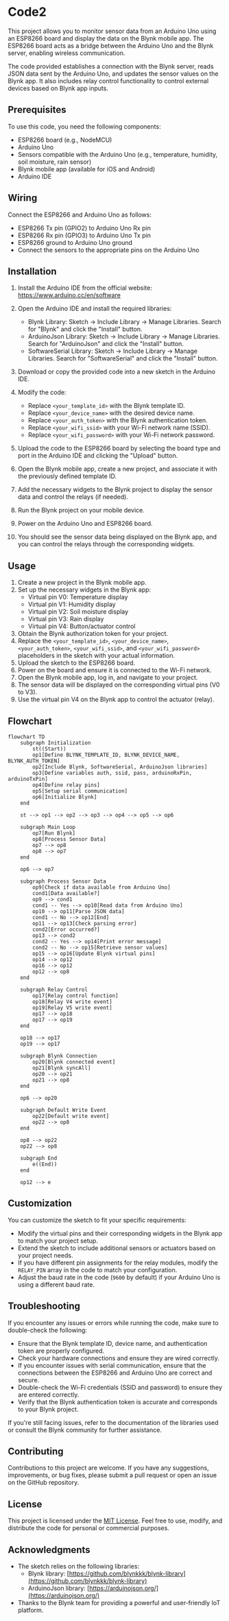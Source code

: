 # Code2

This project allows you to monitor sensor data from an Arduino Uno using an ESP8266 board and display the data on the Blynk mobile app. The ESP8266 board acts as a bridge between the Arduino Uno and the Blynk server, enabling wireless communication.

The code provided establishes a connection with the Blynk server, reads JSON data sent by the Arduino Uno, and updates the sensor values on the Blynk app. It also includes relay control functionality to control external devices based on Blynk app inputs.

## Prerequisites

To use this code, you need the following components:

- ESP8266 board (e.g., NodeMCU)
- Arduino Uno
- Sensors compatible with the Arduino Uno (e.g., temperature, humidity, soil moisture, rain sensor)
- Blynk mobile app (available for iOS and Android)
- Arduino IDE

## Wiring

Connect the ESP8266 and Arduino Uno as follows:

- ESP8266 Tx pin (GPIO2) to Arduino Uno Rx pin
- ESP8266 Rx pin (GPIO3) to Arduino Uno Tx pin
- ESP8266 ground to Arduino Uno ground
- Connect the sensors to the appropriate pins on the Arduino Uno

## Installation

1. Install the Arduino IDE from the official website: https://www.arduino.cc/en/software

2. Open the Arduino IDE and install the required libraries:

   - Blynk Library: Sketch -> Include Library -> Manage Libraries. Search for "Blynk" and click the "Install" button.
   - ArduinoJson Library: Sketch -> Include Library -> Manage Libraries. Search for "ArduinoJson" and click the "Install" button.
   - SoftwareSerial Library: Sketch -> Include Library -> Manage Libraries. Search for "SoftwareSerial" and click the "Install" button.

3. Download or copy the provided code into a new sketch in the Arduino IDE.

4. Modify the code:

   - Replace `<your_template_id>` with the Blynk template ID.
   - Replace `<your_device_name>` with the desired device name.
   - Replace `<your_auth_token>` with the Blynk authentication token.
   - Replace `<your_wifi_ssid>` with your Wi-Fi network name (SSID).
   - Replace `<your_wifi_password>` with your Wi-Fi network password.

5. Upload the code to the ESP8266 board by selecting the board type and port in the Arduino IDE and clicking the "Upload" button.

6. Open the Blynk mobile app, create a new project, and associate it with the previously defined template ID.

7. Add the necessary widgets to the Blynk project to display the sensor data and control the relays (if needed).

8. Run the Blynk project on your mobile device.

9. Power on the Arduino Uno and ESP8266 board.

10. You should see the sensor data being displayed on the Blynk app, and you can control the relays through the corresponding widgets.

## Usage

1. Create a new project in the Blynk mobile app.
2. Set up the necessary widgets in the Blynk app:
   - Virtual pin V0: Temperature display
   - Virtual pin V1: Humidity display
   - Virtual pin V2: Soil moisture display
   - Virtual pin V3: Rain display
   - Virtual pin V4: Button/actuator control
3. Obtain the Blynk authorization token for your project.
4. Replace the `<your_template_id>`, `<your_device_name>`, `<your_auth_token>`, `<your_wifi_ssid>`, and `<your_wifi_password>` placeholders in the sketch with your actual information.
5. Upload the sketch to the ESP8266 board.
6. Power on the board and ensure it is connected to the Wi-Fi network.
7. Open the Blynk mobile app, log in, and navigate to your project.
8. The sensor data will be displayed on the corresponding virtual pins (V0 to V3).
9. Use the virtual pin V4 on the Blynk app to control the actuator (relay).

## Flowchart

```mermaid
flowchart TD
    subgraph Initialization
        st((Start))
        op1[Define BLYNK_TEMPLATE_ID, BLYNK_DEVICE_NAME, BLYNK_AUTH_TOKEN]
        op2[Include Blynk, SoftwareSerial, ArduinoJson libraries]
        op3[Define variables auth, ssid, pass, arduinoRxPin, arduinoTxPin]
        op4[Define relay pins]
        op5[Setup serial communication]
        op6[Initialize Blynk]
    end

    st --> op1 --> op2 --> op3 --> op4 --> op5 --> op6

    subgraph Main Loop
        op7[Run Blynk]
        op8[Process Sensor Data]
        op7 --> op8
        op8 --> op7
    end

    op6 --> op7

    subgraph Process Sensor Data
        op9[Check if data available from Arduino Uno]
        cond1[Data available?]
        op9 --> cond1
        cond1 -- Yes --> op10[Read data from Arduino Uno]
        op10 --> op11[Parse JSON data]
        cond1 -- No --> op12[End]
        op11 --> op13[Check parsing error]
        cond2[Error occurred?]
        op13 --> cond2
        cond2 -- Yes --> op14[Print error message]
        cond2 -- No --> op15[Retrieve sensor values]
        op15 --> op16[Update Blynk virtual pins]
        op14 --> op12
        op16 --> op12
        op12 --> op8
    end

    subgraph Relay Control
        op17[Relay control function]
        op18[Relay V4 write event]
        op19[Relay V5 write event]
        op17 --> op18
        op17 --> op19
    end

    op18 --> op17
    op19 --> op17

    subgraph Blynk Connection
        op20[Blynk connected event]
        op21[Blynk syncAll]
        op20 --> op21
        op21 --> op8
    end

    op6 --> op20

    subgraph Default Write Event
        op22[Default write event]
        op22 --> op8
    end

    op8 --> op22
    op22 --> op8

    subgraph End
        e((End))
    end

    op12 --> e
```

## Customization

You can customize the sketch to fit your specific requirements:

- Modify the virtual pins and their corresponding widgets in the Blynk app to match your project setup.
- Extend the sketch to include additional sensors or actuators based on your project needs.
- If you have different pin assignments for the relay modules, modify the `RELAY_PIN` array in the code to match your configuration.
- Adjust the baud rate in the code (`9600` by default) if your Arduino Uno is using a different baud rate.

## Troubleshooting

If you encounter any issues or errors while running the code, make sure to double-check the following:

- Ensure that the Blynk template ID, device name, and authentication token are properly configured.
- Check your hardware connections and ensure they are wired correctly.
- If you encounter issues with serial communication, ensure that the connections between the ESP8266 and Arduino Uno are correct and secure.
- Double-check the Wi-Fi credentials (SSID and password) to ensure they are entered correctly.
- Verify that the Blynk authentication token is accurate and corresponds to your Blynk project.

If you're still facing issues, refer to the documentation of the libraries used or consult the Blynk community for further assistance.

## Contributing

Contributions to this project are welcome. If you have any suggestions, improvements, or bug fixes, please submit a pull request or open an issue on the GitHub repository.

## License

This project is licensed under the [MIT License](LICENSE). Feel free to use, modify, and distribute the code for personal or commercial purposes.

## Acknowledgments

- The sketch relies on the following libraries:
  - Blynk library: [https://github.com/blynkkk/blynk-library](https://github.com/blynkkk/blynk-library)
  - ArduinoJson library: [https://arduinojson.org/](https://arduinojson.org/)
- Thanks to the Blynk team for providing a powerful and user-friendly IoT platform.
